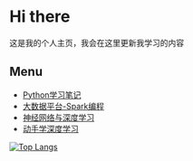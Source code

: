 # Hi there
这是我的个人主页，我会在这里更新我学习的内容

## Menu
- [Python学习笔记](https://github.com/Yuchen-Zhou/PythonLearning)
- [大数据平台-Spark编程](https://github.com/Yuchen-Zhou/SparkWithBigdata)
- [神经网络与深度学习](https://github.com/Yuchen-Zhou/NN_and_DL)
- [动手学深度学习](https://github.com/Yuchen-Zhou/D2L)



[![Top Langs](https://github-readme-stats.vercel.app/api/top-langs/?username=Yuchen-Zhou&layout=compact&theme=tokyonight)](https://github.com/anuraghazra/github-readme-stats)

